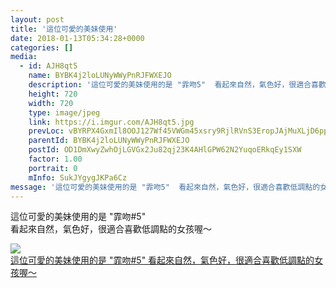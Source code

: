 ```yaml
---
layout: post
title: '這位可愛的美妹使用' 
date: 2018-01-13T05:34:28+0000 
categories: [] 
media:
  - id: AJH8qt5
    name: BYBK4j2loLUNyWWyPnRJFWXEJO
    description: '這位可愛的美妹使用的是 "霏吻5"  看起來自然，氣色好，很適合喜歡低調點的女孩喔～'   
    height: 720
    width: 720
    type: image/jpeg
    link: https://i.imgur.com/AJH8qt5.jpg
    prevLoc: vBYRPX4GxmIl8OOJ127Wf45VWGm45xsry9RjlRVnS3EropJAjMuXLjD6pp9ohzWKGEnmQEUXn2j2MRvyI7z1z7z2vjSXPlm5LyPpFDvQPYzLzXfq4x6Nqx7Qt0MB45o2VkCLzZy7Zknvc5GzNpZAPQhYvQNmGvDXczvV8zqw9YT0VVWEM4xpuAL2NDD7gzhzxOLlXMVoSj25L6xg9qH5ZrqL5AQKSP84XL0m3DiKqNr8l8oyHNnrj4OqD7C8V3DBxA7mTmK
    parentId: BYBK4j2loLUNyWWyPnRJFWXEJO
    postId: OD1DmXwyZwhOjLGVGx2Ju82qj23K4AHlGPW62N2YuqoERkqEy1SXW
    factor: 1.00
    portrait: 0
    mInfo: SukJYgygJKPa6Cz
message: '這位可愛的美妹使用的是 "霏吻5"  看起來自然，氣色好，很適合喜歡低調點的女孩喔～'  
---
```


這位可愛的美妹使用的是 "霏吻#5"  
看起來自然，氣色好，很適合喜歡低調點的女孩喔～


[//]: #media:  
<a href="https://i.imgur.com/AJH8qt5.jpg"><img class="postImage" src="https://i.imgur.com/AJH8qt5h.jpg" />  
這位可愛的美妹使用的是 "霏吻#5"
看起來自然，氣色好，很適合喜歡低調點的女孩喔～  
 </a>   
